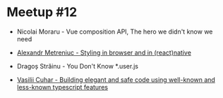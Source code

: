 # Meetup #12

- Nicolai Moraru - Vue composition API, The hero we didn't know we need

- [Alexandr Metreniuc - Styling in browser and in (react)native](https://slides.com/alexandrmetreniuc/styling/)

- Dragoș Străinu - You Don't Know *.user.js

- [Vasilii Cuhar - Building elegant and safe code using well-known and less-known typescript features](https://www.icloud.com/keynote/0jy8C8rle0NDu9om-8tbM0zPQ#elegant_type-safe_code_with_ts)
